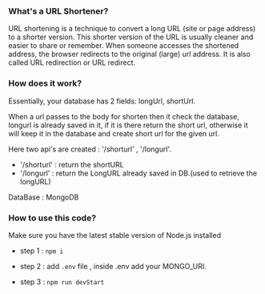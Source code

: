 ### **What's a URL Shortener?**
URL shortening is a technique to convert a long URL (site or page address) to a shorter version. This shorter version of the URL is usually cleaner and easier to share or remember. When someone accesses the shortened address, the browser redirects to the original (large) url address. It is also called URL redirection or URL redirect.

### **How does it work?**
Essentially, your database has 2 fields: longUrl, shortUrl.

When a url passes to the body for shorten then it check the database, longurl is already saved in it, if it is there return the short url, otherwise it will keep it in the database and create short url for the given url.

Here two api's are created : '/shorturl' , '/longurl'.
- '/shorturl' : return the shortURL
- '/longurl' : return the LongURL already saved in DB.(used to retrieve the longURL)

DataBase : MongoDB

### **How to use this code?**
Make sure you have the latest stable version of Node.js installed

- step 1 : 
```npm i```

- step 2 : add `.env` file , inside .env add your MONGO_URI. 

- step 3 : 
```npm run devStart```

